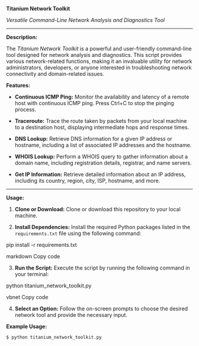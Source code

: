 **Titanium Network Toolkit**

*Versatile Command-Line Network Analysis and Diagnostics Tool*


---

**Description:**

The *Titanium Network Toolkit* is a powerful and user-friendly command-line tool designed for network analysis and diagnostics. This script provides various network-related functions, making it an invaluable utility for network administrators, developers, or anyone interested in troubleshooting network connectivity and domain-related issues.

**Features:**

- **Continuous ICMP Ping:** Monitor the availability and latency of a remote host with continuous ICMP ping. Press Ctrl+C to stop the pinging process.

- **Traceroute:** Trace the route taken by packets from your local machine to a destination host, displaying intermediate hops and response times.

- **DNS Lookup:** Retrieve DNS information for a given IP address or hostname, including a list of associated IP addresses and the hostname.

- **WHOIS Lookup:** Perform a WHOIS query to gather information about a domain name, including registration details, registrar, and name servers.

- **Get IP Information:** Retrieve detailed information about an IP address, including its country, region, city, ISP, hostname, and more.

---

**Usage:**

1. **Clone or Download:** Clone or download this repository to your local machine.

2. **Install Dependencies:** Install the required Python packages listed in the `requirements.txt` file using the following command:

pip install -r requirements.txt

markdown
Copy code

3. **Run the Script:** Execute the script by running the following command in your terminal:

python titanium_network_toolkit.py

vbnet
Copy code

4. **Select an Option:** Follow the on-screen prompts to choose the desired network tool and provide the necessary input.

**Example Usage:**

```bash
$ python titanium_network_toolkit.py
